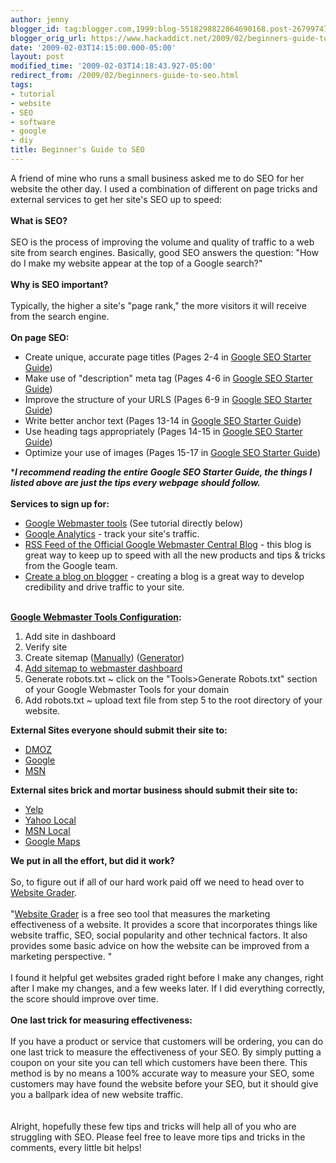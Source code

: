 ```yaml
---
author: jenny
blogger_id: tag:blogger.com,1999:blog-5518298822864690168.post-2679974798453030440
blogger_orig_url: https://www.hackaddict.net/2009/02/beginners-guide-to-seo.html
date: '2009-02-03T14:15:00.000-05:00'
layout: post
modified_time: '2009-02-03T14:18:43.927-05:00'
redirect_from: /2009/02/beginners-guide-to-seo.html
tags:
- tutorial
- website
- SEO
- software
- google
- diy
title: Beginner's Guide to SEO
---
```


A friend of mine who runs a small business asked me to do SEO for her website the other day. I used a combination of different on page tricks and external services to get her site's SEO up to speed:<br /><span style="font-weight: bold;"><br />What is SEO?<br /><br /></span><span>SEO is the process of improving the volume and quality of traffic to a web site from search engines.   </span><span>Basically, good SEO answers the question: "How do I make my website appear at the top of a Google search?"</span><span style="font-weight: bold;"><br /><br />Why is SEO important?<br /><br /></span><span>Typically, the higher a site's "page rank," the more visitors it will receive from the search engine. </span><br /><span style="font-weight: bold;"><br />On page SEO:</span><br /><ul><li>Create unique, accurate page titles (Pages  2-4 in <a href="http://www.google.com/webmasters/docs/search-engine-optimization-starter-guide.pdf">Google SEO Starter Guide</a>)<br /></li><li>Make use of "description" meta tag (Pages  4-6 in <a href="http://www.google.com/webmasters/docs/search-engine-optimization-starter-guide.pdf">Google SEO Starter Guide</a>)</li><li>Improve the structure of your URLS (Pages  6-9 in <a href="http://www.google.com/webmasters/docs/search-engine-optimization-starter-guide.pdf">Google SEO Starter Guide</a>)</li><li>Write better anchor text (Pages  13-14 in <a href="http://www.google.com/webmasters/docs/search-engine-optimization-starter-guide.pdf">Google SEO Starter Guide</a>)</li><li>Use heading tags appropriately (Pages  14-15 in <a href="http://www.google.com/webmasters/docs/search-engine-optimization-starter-guide.pdf">Google SEO Starter Guide</a>)</li><li>Optimize your use of images (Pages  15-17 in <a href="http://www.google.com/webmasters/docs/search-engine-optimization-starter-guide.pdf">Google SEO Starter Guide</a>)</li></ul>****I recommend reading the entire Google SEO Starter Guide, the things I listed above are just the tips every webpage should follow.***<br /><br /><span style="font-weight: bold;">Services to sign up for:</span><a href="https://www.google.com/webmasters/tools/"><br /></a><ul><li><a href="https://www.google.com/webmasters/tools/">Google Webmaster tools</a> (See tutorial directly below)<a href="https://www.google.com/webmasters/tools/"><br /></a></li><li><a href="http://www.google.com/analytics">Google Analytics</a> - track your site's traffic.<a href="http://www.google.com/analytics"><br /></a></li><li><a href="http://feedproxy.google.com/blogspot/amDG">RSS Feed of the Official Google Webmaster Central Blog</a> - this blog is great way to keep up to speed with all the new products and tips &amp; tricks from the Google team.<a href="http://feedproxy.google.com/blogspot/amDG"><br /></a></li><li><a href="http://www.blogger.com/">Create a blog on blogger</a> - creating a blog is a great way to develop credibility and drive traffic to your site.<br /></li></ul><br /><a style="font-weight: bold;" href="https://www.google.com/webmasters/tools/">Google Webmaster Tools Configuration</a><span style="font-weight: bold;">:</span><br /><ol><li>Add site in dashboard</li><li>Verify site</li><li>Create sitemap (<a href="http://www.google.com/support/webmasters/bin/answer.py?answer=34657">Manually</a>) (<a href="http://www.google.com/support/webmasters/bin/answer.py?answer=34634">Generator</a>)<br /></li><li><a href="http://www.google.com/support/webmasters/bin/answer.py?answer=34575&amp;cbid=wjaplg93a4q2&amp;src=cb&amp;lev=answer">Add sitemap to webmaster dashboard</a><br /></li><li>Generate robots.txt ~ click on the "Tools>Generate Robots.txt" section of your Google Webmaster Tools for your domain<br /></li><li>Add robots.txt ~ upload text file from step 5 to the root directory of your website.<br /></li></ol><span style="font-weight: bold;">External Sites everyone should submit their site to:</span><br /><ul><li><a href="http://www.dmoz.org/">DMOZ</a></li><li><a href="http://www.google.com/addurl/?continue=/addurl">Google</a></li><li><a href="http://search.live.com/docs/submit.aspx">MSN</a></li></ul><span style="font-weight: bold;">External sites brick and mortar business should submit their site to:</span><br /><ul><li><a href="https://biz.yelp.com/signup/">Yelp</a></li><li><a href="http://listings.local.yahoo.com/csubmit/index.php">Yahoo Local</a></li><li><a href="https://ssl.search.live.com/listings/ListingCenter.aspx">MSN Local</a><br /></li><li><a href="http://www.google.com/local/add/">Google Maps</a></li></ul><span style="font-weight: bold;">We put in all the effort, but did it work?</span><br /><br />So, to figure out if all of our hard work paid off we need to head over to <a href="http://website.grader.com/">Website Grader</a>.<br /><br />"<a href="http://website.grader.com/">Website Grader</a> is a free seo tool that measures the marketing effectiveness of a website. It provides a score that incorporates things like website traffic, SEO, social popularity and other technical factors. It also provides some basic advice on how the website can be improved from a marketing perspective. "<br /><br />I found it helpful get websites graded right before I make any changes, right after I make my changes, and a few weeks later.  If I did everything correctly, the score should improve over time.<br /><br /><span style="font-weight: bold;">One last trick for measuring effectiveness:</span><br /><br />If you have a product or service that customers will be ordering, you can do one last trick to measure the effectiveness of your SEO.  By simply putting a coupon on your site you can tell which customers have been there.  This method is by no means a 100% accurate way to measure your SEO, some customers may have found the website before your SEO, but it should give you a ballpark idea of new website traffic.<br /><br /><br />Alright, hopefully these few tips and tricks will help all of you who are struggling with SEO.  Please feel free to leave more tips and tricks in the comments, every little bit helps!